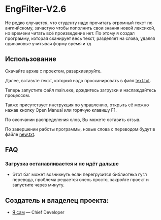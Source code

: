 # EngFilter-V2.6
Не редко случается, что студенту надо прочитать огромный текст по английскому, зачастую чтобы пополнить свои знания новой лексикой, но времени читать всё произведение нет. По этому я создал программу, которая сканирует весь текст, разделяет на слова, удаляя одинаковые учитывая форму время и тд.

## Использование
Скачайте архив с проектом, разархивируйте.

Далее, вставьте текст, который надо просканировать в файл [text.txt](./text.txt).

Теперь запустите файл main.exe, дождитесь загрузки и наслаждайтесь процессом.

Также присутствует инструкция по управлению, открыть её можно нажав кнопку Open Manual или горячую клавишу F1.

По окончании распределения слов, Вы можете оставить отзыв.

По завершении работы программы, новые слова с переводом будут в файле [new.txt](./new.txt).

## FAQ

### Загрузка останавливается и не идёт дальше
- Этот баг может возникнуть если перегрузится библиотека гугл перевода, проблема решается очень просто, закройте проект и запустите через минуту.

## Создатель и владелец проекта:

- [Я сам](https://t.me/timacdc) — Chief Developer